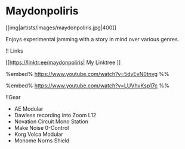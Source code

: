 # Maydonpoliris

[[img|artists/images/maydonpoliris.jpg|400]]

Enjoys experimental jamming with a story in mind over various genres.

!! Links

[[https://linktr.ee/maydonpoliris| My Linktree ]]

%embed% https://www.youtube.com/watch?v=5dvEvN0tnvg %%

%embed%  https://www.youtube.com/watch?v=LUVhvKsp17c %%

!!Gear

* AE Modular
* Dawless recording into Zoom L12
* Novation Circuit Mono Station
* Make Noise 0-Control
* Korg Volca Modular
* Monome Norns Shield

